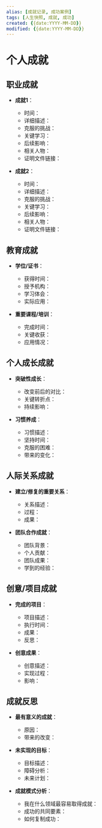 ```yaml
---
alias: [成就记录, 成功案例]
tags: [人生快照, 成就, 成功]
created: {{date:YYYY-MM-DD}}
modified: {{date:YYYY-MM-DD}}
---
```


# 个人成就

## 职业成就
- **成就1**：
  - 时间：
  - 详细描述：
  - 克服的挑战：
  - 关键学习：
  - 后续影响：
  - 相关人物：
  - 证明文件链接：

- **成就2**：
  - 时间：
  - 详细描述：
  - 克服的挑战：
  - 关键学习：
  - 后续影响：
  - 相关人物：
  - 证明文件链接：

## 教育成就
- **学位/证书**：
  - 获得时间：
  - 授予机构：
  - 学习体会：
  - 实际应用：

- **重要课程/培训**：
  - 完成时间：
  - 关键收获：
  - 应用情况：

## 个人成长成就
- **突破性成长**：
  - 改变前后的对比：
  - 关键转折点：
  - 持续影响：

- **习惯养成**：
  - 习惯描述：
  - 坚持时间：
  - 克服的困难：
  - 带来的变化：

## 人际关系成就
- **建立/修复的重要关系**：
  - 关系描述：
  - 过程：
  - 成果：

- **团队合作成就**：
  - 团队背景：
  - 个人贡献：
  - 团队成果：
  - 学到的经验：

## 创意/项目成就
- **完成的项目**：
  - 项目描述：
  - 执行时间：
  - 成果：
  - 反思：

- **创意成果**：
  - 创意描述：
  - 实现过程：
  - 影响：

## 成就反思
- **最有意义的成就**：
  - 原因：
  - 带来的改变：

- **未实现的目标**：
  - 目标描述：
  - 障碍分析：
  - 未来计划：

- **成就模式分析**：
  - 我在什么领域最容易取得成就：
  - 成功的共同要素：
  - 如何复制成功：